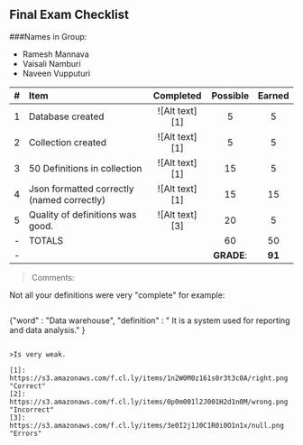 ## Final Exam Checklist


###Names in Group:

- Ramesh Mannava
- Vaisali Namburi
- Naveen Vupputuri



| #   | Item                                                                              | Completed      | Possible | Earned|
|:----|:----------------------------------------------------------------------------------|:--------------:|:--------:|:-----:|
|  1  | Database created                                                                  | ![Alt text][1] |   5      |    5  |
|  2  | Collection created                                                                | ![Alt text][1] |   5      |    5  |
|  3  | 50 Definitions in collection                                                      | ![Alt text][1] |   15     |    5  |
|  4  | Json formatted correctly (named correctly)                                        | ![Alt text][1] |   15     |   15  |
|  5  | Quality of definitions was good.                                                  | ![Alt text][3] |   20     |   5  |
|  -  | TOTALS                                                                            |                |   60     |   50  |
|  -  |                                                                                   |                |**GRADE**:| **91**|

>Comments:

>
Not all your definitions were very "complete" for example:

>```
{"word" : "Data warehouse", "definition" : " It is a system used for reporting and data analysis." }
```

>Is very weak.

[1]: https://s3.amazonaws.com/f.cl.ly/items/1n2W0M0z161s0r3t3c0A/right.png  "Correct"
[2]: https://s3.amazonaws.com/f.cl.ly/items/0p0m001l2J001H2d1n0M/wrong.png  "Incorrect"
[3]: https://s3.amazonaws.com/f.cl.ly/items/3e0I2j1J0C1R0i0O1n1x/null.png  "Errors"